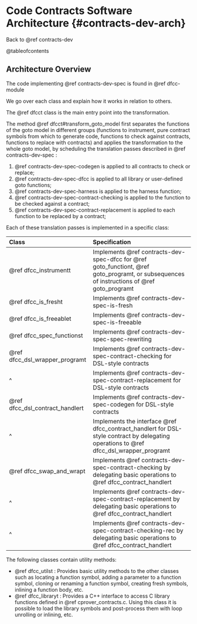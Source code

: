 # Code Contracts Software Architecture {#contracts-dev-arch}

Back to @ref contracts-dev

@tableofcontents

## Architecture Overview

The code implementing @ref contracts-dev-spec is found in @ref dfcc-module

We go over each class and explain how it works in relation to others.

The @ref dfcct class is the main entry point into the transformation.

The method @ref dfcct#transform_goto_model first separates the functions of the goto model in different groups (functions to instrument, pure contract symbols from which to generate code, functions to check against contracts, functions to replace with contracts) and applies the transformation
to the whole goto model, by scheduling the translation passes
described in @ref contracts-dev-spec :

1. @ref contracts-dev-spec-codegen is applied to all contracts to check or replace;
2. @ref contracts-dev-spec-dfcc is applied to all library or user-defined goto functions;
3. @ref contracts-dev-spec-harness is applied to the harness function;
4. @ref contracts-dev-spec-contract-checking is applied to the function to be checked against a contract;
5. @ref contracts-dev-spec-contract-replacement is applied to each function to be replaced by a contract;

Each of these translation passes is implemented in a specific class:

 Class                           | Specification
 :-------------------------------|:---------------------------------------
 @ref dfcc_instrumentt           | Implements @ref contracts-dev-spec-dfcc for @ref goto_functiont, @ref goto_programt, or subsequences of instructions of @ref goto_programt
 @ref dfcc_is_fresht             | Implements @ref contracts-dev-spec-is-fresh
 @ref dfcc_is_freeablet          | Implements @ref contracts-dev-spec-is-freeable
 @ref dfcc_spec_functionst       | Implements @ref contracts-dev-spec-spec-rewriting
 @ref dfcc_dsl_wrapper_programt  | Implements @ref contracts-dev-spec-contract-checking for DSL-style contracts
 ^                               | Implements @ref contracts-dev-spec-contract-replacement for DSL-style contracts
 @ref dfcc_dsl_contract_handlert | Implements @ref contracts-dev-spec-codegen for DSL-style contracts
 ^                               | Implements the interface @ref dfcc_contract_handlert for DSL-style contract by delegating operations to @ref dfcc_dsl_wrapper_programt
 @ref dfcc_swap_and_wrapt        | Implements @ref contracts-dev-spec-contract-checking by delegating basic operations to @ref dfcc_contract_handlert
 ^                               | Implements @ref contracts-dev-spec-contract-replacement by delegating basic operations to @ref dfcc_contract_handlert
 ^                               | Implements @ref contracts-dev-spec-contract-checking-rec by delegating basic operations to @ref dfcc_contract_handlert

The following classes contain utility methods:
- @ref dfcc_utilst : Provides basic utility methods to the other classes such as
  locating a function symbol, adding a parameter to a function symbol, cloning
  or renaming a function symbol, creating fresh symbols, inlining a function
  body, etc.
- @ref dfcc_libraryt : Provides a C++ interface to access C library functions
  defined in @ref cprover_contracts.c. Using this class it is possible to load
  the library symbols and post-process them with loop unrolling or inlining, etc.
